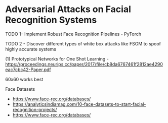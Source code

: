 # Adversarial Attacks on Facial Recognition Systems

TODO 1- Implement Robust Face Recognition Pipelines - PyTorch

TODO 2 - Discover different types of white box attacks like FSGM to spoof highly accurate systems


(1) Prototypical Networks for One Shot Learning - https://proceedings.neurips.cc/paper/2017/file/cb8da6767461f2812ae4290eac7cbc42-Paper.pdf

60x60 works best

Face Datasets 

   - https://www.face-rec.org/databases/
   - https://analyticsindiamag.com/10-face-datasets-to-start-facial-recognition-projects/ 
   - https://www.face-rec.org/databases/

